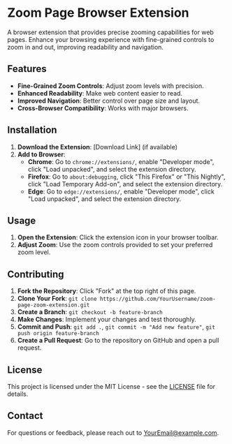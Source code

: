 # Zoom Page Browser Extension

A browser extension that provides precise zooming capabilities for web pages. Enhance your browsing experience with fine-grained controls to zoom in and out, improving readability and navigation.

## Features

- **Fine-Grained Zoom Controls**: Adjust zoom levels with precision.
- **Enhanced Readability**: Make web content easier to read.
- **Improved Navigation**: Better control over page size and layout.
- **Cross-Browser Compatibility**: Works with major browsers.

## Installation

1. **Download the Extension**: [Download Link] (if available)
2. **Add to Browser**:
   - **Chrome**: Go to `chrome://extensions/`, enable "Developer mode", click "Load unpacked", and select the extension directory.
   - **Firefox**: Go to `about:debugging`, click "This Firefox" or "This Nightly", click "Load Temporary Add-on", and select the extension directory.
   - **Edge**: Go to `edge://extensions/`, enable "Developer mode", click "Load unpacked", and select the extension directory.

## Usage

1. **Open the Extension**: Click the extension icon in your browser toolbar.
2. **Adjust Zoom**: Use the zoom controls provided to set your preferred zoom level.

## Contributing

1. **Fork the Repository**: Click "Fork" at the top right of this page.
2. **Clone Your Fork**: `git clone https://github.com/YourUsername/zoom-page-zoom-extension.git`
3. **Create a Branch**: `git checkout -b feature-branch`
4. **Make Changes**: Implement your changes and test thoroughly.
5. **Commit and Push**: `git add .`, `git commit -m "Add new feature"`, `git push origin feature-branch`
6. **Create a Pull Request**: Go to the repository on GitHub and open a pull request.

## License

This project is licensed under the MIT License - see the [LICENSE](LICENSE) file for details.

## Contact

For questions or feedback, please reach out to [YourEmail@example.com](mailto:YourEmail@example.com).
